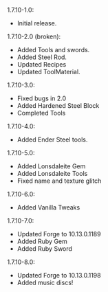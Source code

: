 1.7.10-1.0:
+ Initial release.
 
1.7.10-2.0 (broken):
+ Added Tools and swords.
+ Added Steel Rod.
+ Updated Recipes
+ Updated ToolMaterial.

1.7.10-3.0:
+ Fixed bugs in 2.0
+ Added Hardened Steel Block
+ Completed Tools

1.7.10-4.0:
+ Added Ender Steel tools.

1.7.10-5.0:
+ Added Lonsdaleite Gem
+ Added Lonsdaleite Tools
+ Fixed name and texture glitch

1.7.10-6.0:
+ Added Vanilla Tweaks

1.7.10-7.0:
+ Updated Forge to 10.13.0.1189
+ Added Ruby Gem
+ Added Ruby Sword

1.7.10-8.0:
+ Updated Forge to 10.13.0.1198
+ Added music discs!
